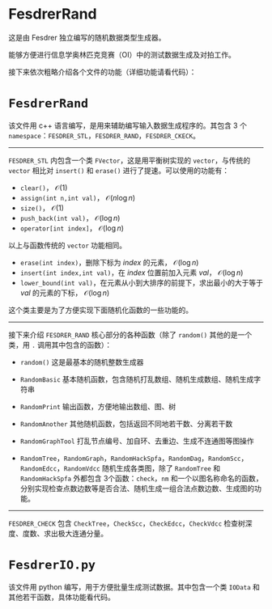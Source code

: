 # FesdrerRand

这是由 Fesdrer 独立编写的随机数据类型生成器。

能够方便进行信息学奥林匹克竞赛（OI）中的测试数据生成及对拍工作。

接下来依次粗略介绍各个文件的功能（详细功能请看代码）：

# `FesdrerRand`

该文件用 c++ 语言编写，是用来辅助编写输入数据生成程序的。其包含 $3$​ 个 `namespace`：`FESDRER_STL`，`FESDRER_RAND`，`FESDRER_CKECK`。

---

`FESDRER_STL` 内包含一个类 `FVector`，这是用平衡树实现的 `vector`，与传统的 `vector` 相比对 `insert()` 和 `erase()` 进行了提速。可以使用的功能有：

- `clear()`， $\mathcal O(1)$
- `assign(int n,int val)`， $\mathcal O(n\log n)$
- `size()`， $\mathcal O(1)$
- `push_back(int val)`， $\mathcal O(\log n)$
- `operator[int index]`， $\mathcal O(\log n)$

以上与函数传统的 `vector` 功能相同。

- `erase(int index)`，删除下标为 $index$ 的元素， $\mathcal O(\log n)$
- `insert(int index,int val)`，在 $index$ 位置前加入元素  $val$， $\mathcal O(\log n)$
- `lower_bound(int val)`，在元素从小到大排序的前提下，求出最小的大于等于 $val$ 的元素的下标， $\mathcal O(\log n)$

这个类主要是为了方便实现下面随机化函数的一些功能的。

---

接下来介绍 `FESDRER_RAND` 核心部分的各种函数（除了 `random()` 其他的是一个类，用 `.` 调用其中包含的函数）：

- `random()` 这是最基本的随机整数生成器

- `RandomBasic` 基本随机函数，包含随机打乱数组、随机生成数组、随机生成字符串

- `RandomPrint` 输出函数，方便地输出数组、图、树

- `RandomAnother` 其他随机函数，包括返回不同地若干数、分离若干数

- `RandomGraphTool` 打乱节点编号、加自环、去重边、生成不连通图等图操作

- `RandomTree`，`RandomGraph`，`RandomHackSpfa`，`RandomDag`，`RandomScc`，`RandomEdcc`，`RandomVdcc` 随机生成各类图，除了 `RandomTree` 和 `RandomHackSpfa` 外都包含 $3$​ 个函数：`check`，`nm` 和一个以图名称命名的函数，分别实现检查点数边数等是否合法、随机生成一组合法点数边数、生成图的功能。

---

`FESDRER_CHECK` 包含 `CheckTree`，`CheckScc`，`CheckEdcc`，`CheckVdcc` 检查树深度、度数、求出极大连通分量。

# `FesdrerIO.py`

该文件用 python 编写，用于方便批量生成测试数据。其中包含一个类 `IOData` 和其他若干函数，具体功能看代码。
